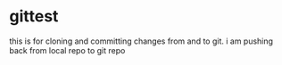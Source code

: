 # gittest
this is for cloning and committing changes from and to git.
i am pushing back from local repo to git repo
